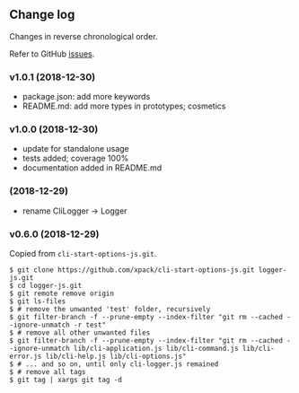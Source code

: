 ## Change log

Changes in reverse chronological order.

Refer to GitHub [issues](https://github.com/xpack/cli-start-options-js/issues).

### v1.0.1 (2018-12-30)

- package.json: add more keywords
- README.md: add more types in prototypes; cosmetics

### v1.0.0 (2018-12-30)

- update for standalone usage
- tests added; coverage 100%
- documentation added in README.md
  
### (2018-12-29)

- rename CliLogger -> Logger

### v0.6.0 (2018-12-29)

Copied from `cli-start-options-js.git`.

```console
$ git clone https://github.com/xpack/cli-start-options-js.git logger-js.git
$ cd logger-js.git
$ git remote remove origin
$ git ls-files
$ # remove the unwanted 'test' folder, recursively
$ git filter-branch -f --prune-empty --index-filter "git rm --cached --ignore-unmatch -r test"
$ # remove all other unwanted files
$ git filter-branch -f --prune-empty --index-filter "git rm --cached --ignore-unmatch lib/cli-application.js lib/cli-command.js lib/cli-error.js lib/cli-help.js lib/cli-options.js"
$ # ... and so on, until only cli-logger.js remained
$ # remove all tags
$ git tag | xargs git tag -d
```
